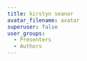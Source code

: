 ```yaml
---
title: kirstyn seanor
avatar_filename: avatar
superuser: false
user_groups:
  - Presenters
  - Authors
---
```

